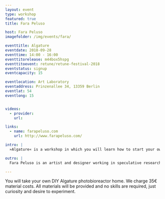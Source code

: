 ```yaml
---
layout: event
type: workshop
featured: true
title: Fara Peluso

host: Fara Peluso
imagefolder: /img/events/fara/

eventtitle: Algature
eventdate: 2018-09-28
eventtime: 14:00 - 16:00
eventtitorelease: m44box5hspg
eventtitoevent: retune/retune-festival-2018
eventstatus: signup
eventcapacity: 15

eventlocation: Art Laboratory
eventaddress: Prinzenallee 34, 13359 Berlin
eventlat: 54
eventlong: 15


videos:
  - provider:
    url:

links:
  - name: farapeluso.com
    url: http://www.farapeluso.com/

intro: |
  »Algature« is a workshop in which you will learn how to start your own first indoor algae culture through the building of a DIY photobioreactor. Algature tells the DIY biology potentials and wants to be part of an initiative with the purpose of raising awareness how it's possible to reinvent our future thanks to a speculative design methodology. It wants to take part in a sustainable future designed to help to repair our industrial disfigured landscapes. It would like to find a balance between the human needs and the desire to consume with the problem of limited resource of our planet, giving us the possibility to think that our machines should start to take life contributing to change our way to see the future.

outro: |
  Fara Peluso is an artist and designer working in speculative research and plays with how to connect the human being with nature, living organisms and biological processes in a deeper relationship. She’s constantly researching and taking inspiration from elements present in nature believing that it’s a great strategy for design with its geometrical structures and natural events. She looks at the relationship between the human being and its environment. Through the successful eradication of the concept that the human being is the most important living organism on earth, the hierarchies between us and nature are cancelled and we become more conscious and participative with our environment. Fara Peluso thinks that artists and designers have the role to raise critical questions, so she asks how the design of new tools with a speculative method can be applied in this way.

---
```


You will take your own DIY Algature photobioreactor home. We charge 35€ material costs. All materials will be provided and no skills are required, just curiosity and desire to experiment.
